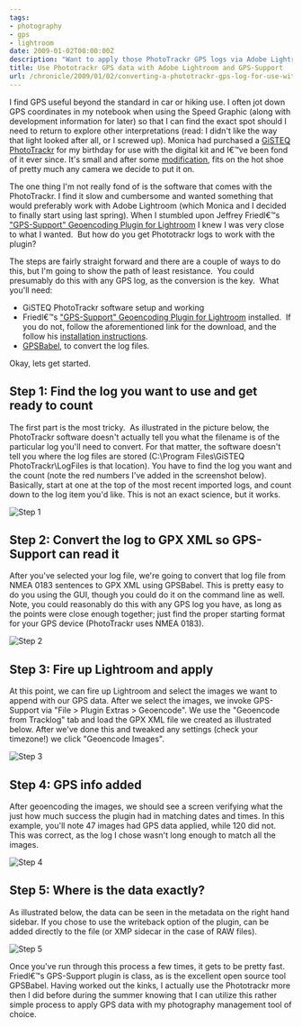 ```yaml
---
tags:
- photography
- gps
- lightroom
date: 2009-01-02T00:00:00Z
description: "Want to apply those PhotoTrackr GPS logs via Adobe Lightroom and GPS-Support?  It's only five easy steps."
title: Use Phototrackr GPS data with Adobe Lightroom and GPS-Support
url: /chronicle/2009/01/02/converting-a-phototrackr-gps-log-for-use-with-adobe-lightroom/
---
```


I find GPS useful beyond the standard in car or hiking use.  I often jot down GPS coordinates in my notebook when using the Speed Graphic (along with development information for later) so that I can find the exact spot should I need to return to explore other interpretations (read: I didn't like the way that light looked after all, or I screwed up). Monica had purchased a <a href="http://www.gisteq.com/PhotoTrackrProducts.php">GiSTEQ PhotoTrackr</a> for my birthday for use with the digital kit and I€™ve been fond of it ever since.  It's small and after some <a href="http://justinribeiro.com/chronicle/2008/09/05/mounting-a-gisteq-phototrackr-on-a-camera-flash-shoe/">modification</a>, fits on the hot shoe of pretty much any camera we decide to put it on.

The one thing I'm not really fond of is the software that comes with the PhotoTrackr.  I find it slow and cumbersome and wanted something that would preferably work with Adobe Lightroom (which Monica and I decided to finally start using last spring).  When I stumbled upon Jeffrey Friedl€™s <a href="http://regex.info/blog/lightroom-goodies/gps">"GPS-Support" Geoencoding Plugin for Lightroom</a> I knew I was very close to what I wanted.  But how do you get Phototrackr logs to work with the plugin?

The steps are fairly straight forward and there are a couple of ways to do this, but I'm going to show the path of least resistance.  You could presumably do this with any GPS log, as the conversion is the key.  What you'll need:

* GiSTEQ PhotoTrackr software setup and working
* Friedl€™s <a href="http://regex.info/blog/lightroom-goodies/gps">"GPS-Support" Geoencoding Plugin for Lightroom</a> installed.  If you do not, follow the aforementioned link for the download, and the follow his <a href="http://regex.info/blog/lightroom-goodies/plugin-installation">installation instructions</a>.
* <a href="http://www.gpsbabel.org/">GPSBabel</a>, to convert the log files.

Okay, lets get started.

## Step 1: Find the log you want to use and get ready to count
The first part is the most tricky.  As illustrated in the picture below, the PhotoTrackr software doesn't actually tell you what the filename is of the particular log you'll need to convert.  For that matter, the software doesn't tell you where the log files are stored (C:\Program Files\GiSTEQ PhotoTrackr\LogFiles is that location).  You have to find the log you want and the count (note the red numbers I've added in the screenshot below).  Basically, start at one at the top of the most recent imported logs, and count down to the log item you'd like.  This is not an exact science, but it works.

<img class="aligncenter size-full wp-image-98" title="Step 1" src="/images/blog/2009/01/step1.png" alt="Step 1">

## Step 2: Convert the log to GPX XML so GPS-Support can read it
After you've selected your log file, we're going to convert that log file from NMEA 0183 sentences to GPX XML using GPSBabel. This is pretty easy to do you using the GUI, though you could do it on the command line as well.  Note, you could reasonably do this with any GPS log you have, as long as the points were close enough together; just find the proper starting format for your GPS device (PhotoTrackr uses NMEA 0183).

<img class="aligncenter size-full wp-image-102" title="Step 2" src="/images/blog/2009/01/step2.png" alt="Step 2">

## Step 3: Fire up Lightroom and apply
At this point, we can fire up Lightroom and select the images we want to append with our GPS data.  After we select the images, we invoke GPS-Support via "File &gt; Plugin Extras &gt; Geoencode".  We use the "Geoencode from Tracklog" tab and load the GPX XML file we created as illustrated below.  After we've done this and tweaked any settings (check your timezone!) we click "Geoencode Images".

<img class="aligncenter size-full wp-image-103" title="Step 3" src="/images/blog/2009/01/step3.png" alt="Step 3">

## Step 4: GPS info added
After geoencoding the images, we should see a screen verifying what the just how much success the plugin had in matching dates and times. In this example, you'll note 47 images had GPS data applied, while 120 did not.  This was correct, as the log I chose wasn't long enough to match all the images.

<img class="aligncenter size-full wp-image-105" title="Step 4" src="/images/blog/2009/01/step4.png" alt="Step 4">

## Step 5: Where is the data exactly?
As illustrated below, the data can be seen in the metadata on the right hand sidebar. If you chose to use the writeback option of the plugin, can be added directly to the file (or XMP sidecar in the case of RAW files).

<img class="aligncenter size-full wp-image-108" title="Step 5" src="/images/blog/2009/01/step5.png" alt="Step 5">

Once you've run through this process a few times, it gets to be pretty fast. Friedl€™s GPS-Support plugin is class, as is the excellent open source tool GPSBabel. Having worked out the kinks, I actually use the Phototrackr more then I did before during the summer knowing that I can utilize this rather simple process to apply GPS data with my photography management tool of choice.
